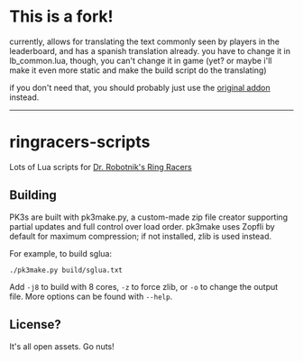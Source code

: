 # This is a fork!

currently, allows for translating the text commonly seen by players in the leaderboard, and has a spanish translation already.
you have to change it in lb_common.lua, though, you can't change it in game (yet? or maybe i'll make it even more static and make the build script do the translating)

if you don't need that, you should probably just use the [original addon](https://github.com/GenericHeroGuy/ringracers-scripts) instead.

---

# ringracers-scripts

Lots of Lua scripts for [Dr. Robotnik's Ring Racers](https://www.kartkrew.org/)

## Building

PK3s are built with pk3make.py, a custom-made zip file creator supporting partial updates and full control over load order.
pk3make uses Zopfli by default for maximum compression; if not installed, zlib is used instead.

For example, to build sglua:

`./pk3make.py build/sglua.txt`

Add `-j8` to build with 8 cores, `-z` to force zlib, or `-o` to change the output file.
More options can be found with `--help`.

## License?

It's all open assets. Go nuts!
